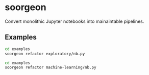 # soorgeon

Convert monolithic Jupyter notebooks into mainaintable pipelines.

## Examples

```sh
cd examples
soorgeon refactor exploratory/nb.py
```

```sh
cd examples
soorgeon refactor machine-learning/nb.py
```
